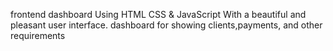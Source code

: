 frontend dashboard Using HTML CSS & JavaScript
With a beautiful and pleasant user interface.
dashboard for showing clients,payments, and other requirements
